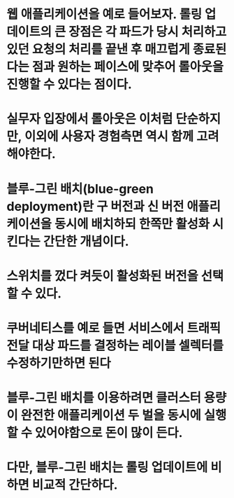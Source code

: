 <!-- 릴리스 전략 이해하기 -->
# 웹 애플리케이션을 예로 들어보자. 롤링 업데이트의 큰 장점은 각 파드가 당시 처리하고 있던 요청의 처리를 끝낸 후 매끄럽게 종료된다는 점과 원하는 페이스에 맞추어 롤아웃을 진행할 수 있다는 점이다.
# 실무자 입장에서 롤아웃은 이처럼 단순하지만, 이외에 사용자 경험측면 역시 함께 고려해야한다.

<!-- 블루-그린 배치 -->
# 블루-그린 배치(blue-green deployment)란 구 버전과 신 버전 애플리케이션을 동시에 배치하되 한쪽만 활성화 시킨다는 간단한 개념이다.
# 스위치를 껐다 켜듯이 활성화된 버전을 선택할 수 있다.
# 쿠버네티스를 예로 들면 서비스에서 트래픽 전달 대상 파드를 결정하는 레이블 셀렉터를 수정하기만하면 된다

# 블루-그린 배치를 이용하려면 클러스터 용량이 완전한 애플리케이션 두 벌을 동시에 실행할 수 있어야함으로 돈이 많이 든다.
# 다만, 블루-그린 배치는 롤링 업데이트에 비하면 비교적 간단하다.